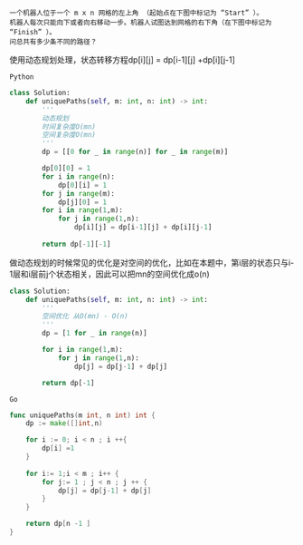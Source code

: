     一个机器人位于一个 m x n 网格的左上角 （起始点在下图中标记为 “Start” ）。
    机器人每次只能向下或者向右移动一步。机器人试图达到网格的右下角（在下图中标记为 “Finish” ）。
    问总共有多少条不同的路径？

使用动态规划处理，状态转移方程dp[i][j] = dp[i-1][j] +dp[i][j-1]

`Python`

```python 
class Solution:
    def uniquePaths(self, m: int, n: int) -> int:
        '''
        动态规划 
        时间复杂度O(mn)
        空间复杂度O(mn)
        '''
        dp = [[0 for _ in range(n)] for _ in range(m)]

        dp[0][0] = 1 
        for i in range(n):
            dp[0][i] = 1 
        for j in range(m):
            dp[j][0] = 1 
        for i in range(1,m):
            for j in range(1,n):
                dp[i][j] = dp[i-1][j] + dp[i][j-1]
        
        return dp[-1][-1]

```


做动态规划的时候常见的优化是对空间的优化，比如在本题中，第i层的状态只与i-1层和i层前j个状态相关，因此可以把mn的空间优化成o(n)

```python
class Solution:
    def uniquePaths(self, m: int, n: int) -> int:
        '''
        空间优化 从O(mn) - O(n)
        '''
        dp = [1 for _ in range(n)]

        for i in range(1,m):
            for j in range(1,n):
                dp[j] = dp[j-1] + dp[j]

        return dp[-1]

```



`Go`
```Go
func uniquePaths(m int, n int) int {
    dp := make([]int,n)

    for i := 0; i < n ; i ++{
        dp[i] =1 
    }
    
    for i:= 1;i < m ; i++ {
        for j:= 1 ; j < n ; j ++ {
            dp[j] = dp[j-1] + dp[j]
        }
    }

    return dp[n -1 ]
}

```
